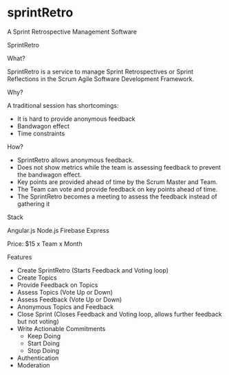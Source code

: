 sprintRetro
===========

A Sprint Retrospective Management Software

SprintRetro

What?

SprintRetro is a service to manage Sprint Retrospectives or Sprint Reflections in the Scrum Agile Software Development Framework.
 
Why?
 
A traditional session has shortcomings:

* It is hard to provide anonymous feedback
* Bandwagon effect
* Time constraints

How?

* SprintRetro allows anonymous feedback.
* Does not show metrics while the team is assessing feedback to prevent the bandwagon effect.
* Key points are provided ahead of time by the Scrum Master and Team.
* The Team can vote and provide feedback on key points ahead of time.
* The SprintRetro becomes a meeting to assess the feedback instead of gathering it

Stack

Angular.js
Node.js
Firebase
Express

Price: $15 x Team x Month

Features

* Create SprintRetro (Starts Feedback and Voting loop)
* Create Topics
* Provide Feedback on Topics
* Assess Topics (Vote Up or Down)
* Assess Feedback (Vote Up or Down)
* Anonymous Topics and Feedback
* Close Sprint (Closes Feedback and Voting loop, allows further feedback but not voting)
* Write Actionable Commitments
  * Keep Doing
  * Start Doing
  * Stop Doing
* Authentication
* Moderation
